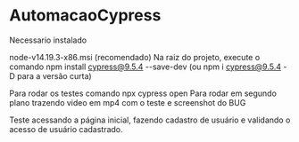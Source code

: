 # AutomacaoCypress

Necessario instalado

node-v14.19.3-x86.msi (recomendado)
Na raiz do projeto, execute o comando npm install cypress@9.5.4 --save-dev (ou npm i cypress@9.5.4 -D para a versão curta)

Para rodar os testes comando npx cypress open Para rodar em segundo plano trazendo video em mp4 com o teste e screenshot do BUG

Teste acessando a página inicial, fazendo cadastro de usuário e validando o acesso de usuário cadastrado.


